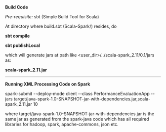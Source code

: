 **Build Code**

*Pre-requisite:* sbt (Simple Build Tool for Scala)

At directory where build.sbt (Scala-Spark/) resides, do

**sbt compile**

**sbt publishLocal**

which will generate jars at path like <user_dir>/../scala-spark_2.11/0.1/jars as:

**scala-spark_2.11.jar**

****

**Running XML Processing Code on Spark**

spark-submit --deploy-mode client --class PerformanceEvaluationApp --jars target/java-spark-1.0-SNAPSHOT-jar-with-dependencies.jar,scala-spark_2.11.jar 10

where target/java-spark-1.0-SNAPSHOT-jar-with-dependencies.jar is the same jar as generated from the spark-java code which has all required libraries for hadoop, spark, apache-commons, json etc.